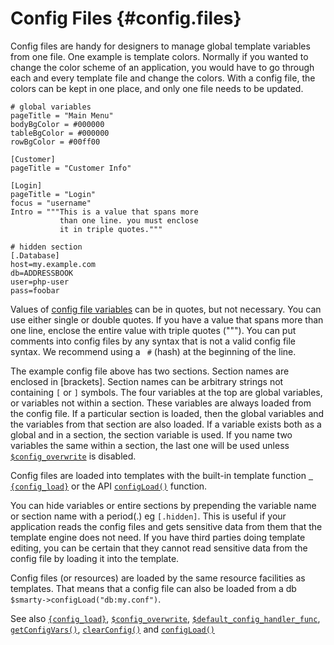 Config Files {#config.files}
============

Config files are handy for designers to manage global template variables
from one file. One example is template colors. Normally if you wanted to
change the color scheme of an application, you would have to go through
each and every template file and change the colors. With a config file,
the colors can be kept in one place, and only one file needs to be
updated.


    # global variables
    pageTitle = "Main Menu"
    bodyBgColor = #000000
    tableBgColor = #000000
    rowBgColor = #00ff00

    [Customer]
    pageTitle = "Customer Info"

    [Login]
    pageTitle = "Login"
    focus = "username"
    Intro = """This is a value that spans more
               than one line. you must enclose
               it in triple quotes."""

    # hidden section
    [.Database]
    host=my.example.com
    db=ADDRESSBOOK
    user=php-user
    pass=foobar

      

Values of [config file variables](language-variables/language-config-variables.md) can be in
quotes, but not necessary. You can use either single or double quotes.
If you have a value that spans more than one line, enclose the entire
value with triple quotes (\"\"\"). You can put comments into config
files by any syntax that is not a valid config file syntax. We recommend
using a `
  #` (hash) at the beginning of the line.

The example config file above has two sections. Section names are
enclosed in \[brackets\]. Section names can be arbitrary strings not
containing `[` or `]` symbols. The four variables at the top are global
variables, or variables not within a section. These variables are always
loaded from the config file. If a particular section is loaded, then the
global variables and the variables from that section are also loaded. If
a variable exists both as a global and in a section, the section
variable is used. If you name two variables the same within a section,
the last one will be used unless
[`$config_overwrite`](../programmers/api-variables/variable-config-overwrite.md) is disabled.

Config files are loaded into templates with the built-in template
function [`
  {config_load}`](language-builtin-functions/language-function-config-load.md) or the API
[`configLoad()`](../programmers/api-functions/api-config-load.md) function.

You can hide variables or entire sections by prepending the variable
name or section name with a period(.) eg `[.hidden]`. This is useful if
your application reads the config files and gets sensitive data from
them that the template engine does not need. If you have third parties
doing template editing, you can be certain that they cannot read
sensitive data from the config file by loading it into the template.

Config files (or resources) are loaded by the same resource facilities
as templates. That means that a config file can also be loaded from a db
`$smarty->configLoad("db:my.conf")`.

See also [`{config_load}`](language-builtin-functions/language-function-config-load.md),
[`$config_overwrite`](../programmers/api-variables/variable-config-overwrite.md),
[`$default_config_handler_func`](../programmers/api-variables/variable-default-config-handler-func.md),
[`getConfigVars()`](../programmers/api-functions/api-get-config-vars.md),
[`clearConfig()`](../programmers/api-functions/api-clear-config.md) and
[`configLoad()`](../programmers/api-functions/api-config-load.md)
